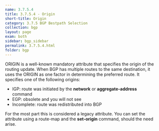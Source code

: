 ```yaml
---
name: 3.7.5.4
title: 3.7.5.4 - Origin
short-title: Origin
category: 3.7.5 BGP Bestpath Selection
collection: bgp
layout: page
exam: both
sidebar: bgp_sidebar
permalink: 3.7.5.4.html
folder: bgp
---
```

ORIGIN is a well-known mandatory attribute that specifies the origin of the routing update. When BGP has multiple routes to the same destination, it uses the ORIGIN as one factor in determining the preferred route. It specifies one of the following origins:
- IGP: route was initiated by the **network** or **aggregate-address** command
- EGP: obsolete and you will not see
- Incomplete: route was redistributed into BGP

For the most part this is considered a legacy attribute. You can set the attribute using a route-map and the **set-origin** command, should the need arise.
